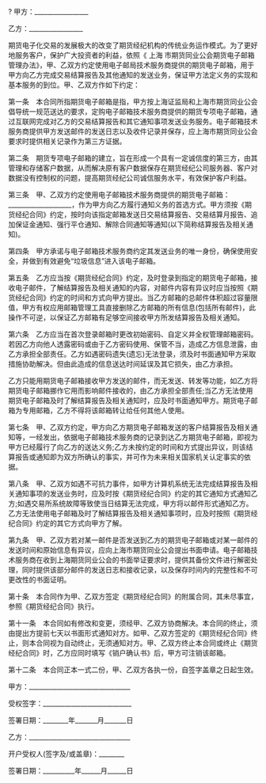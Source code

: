 
 



?
甲方：_________________


乙方：_________________


期货电子化交易的发展极大的改变了期货经纪机构的传统业务运作模式。为了更好地服务客户，保护广大投资者的利益，依照《
上海
市期货同业公会期货电子邮箱管理办法》，甲、乙双方约定使用电子邮局技术服务商提供的期货电子邮箱，用于甲方向乙方完成交易结算报告及其他通知的发送业务，保证甲方法定义务的实现和基本服务的到位。甲、乙双方作如下约定：


第一条　本合同所指期货电子邮箱是指，甲方按上海证监局和上海市期货同业公会倡导统一规范送达的要求，定购电子邮箱技术服务商提供的期货专项电子邮箱，通过互联网完成对乙方的交易结算报告和其它通知事项发送业务服务。电子邮箱技术服务商提供甲方发送邮件的发送日志以及收件记录并保存，应上海市期货同业公会要求时提供相关记录作为第三方证据。


第二条　期货专项电子邮箱的建立，旨在形成一个具有一定诚信度的第三方，由其管理和存储客户数据，从而解决原有客户数据保存在期货经纪公司服务器、客户对数据没有控制权的问题，提高期货经纪公司诚信服务水平，有效保护客户利益。


第三条　甲、乙双方约定使用电子邮箱技术服务商提供的期货电子邮箱：____________________，作为甲方向乙方履行通知义务的首选方式。甲方须按《期货经纪合同》约定，按时向该指定邮箱发送日交易结算报告、交易结算月报告、追加保证金通知、强行平仓通知、解除合同通知等通知(以下简称结算报告及相关通知)。


第四条　甲方承诺与电子邮箱技术服务商约定其发送业务的唯一身份，确保使用安全，并做到有效避免“垃圾信息”进入该电子邮箱。


第五条　乙方应当按《期货经纪合同》约定，及时登录到指定的期货电子邮箱，接收电子邮件，了解结算报告及相关通知的内容，对邮件内容有异议时应当按照《期货经纪合同》约定的时间和方式向甲方提出。当乙方邮箱的总邮件体积超过容量限值，甲方有权应用邮箱管理工具直接删除乙方邮箱的所有信息(包括所有邮件)，此操作不可逆，以保证乙方邮箱有足够空间接收甲方所发结算报告及相关通知。


第六条　乙方应当在首次登录邮箱时更改初始密码、自定义并全权管理邮箱密码。若因乙方向他人透露密码或由于乙方密码使用、保管不当，造成乙方信息泄露，由乙方承担全部责任。乙方如遇密码遗失(遗忘)无法登录，须及时书面通知甲方采取措施协助解决。但由此造成的信息送达时间延误及其它损失，由乙方承担。


乙方只能用期货电子邮箱接收甲方发送的邮件，而无发送、转发等功能，如乙方将期货电子邮箱挪作它用而影响邮件接收的，由乙方承担全部责任;当乙方无法使用期货电子邮箱及时了解结算报告及相关通知时，应及时书面通知甲方。期货电子邮箱为专用邮箱，乙方不得将该邮箱转让给任何其他人使用。


第七条　甲、乙双方约定，甲方向乙方期货电子邮箱发送的客户结算报告及相关通知等，一经发出，依据电子邮箱技术服务商的记录到达乙方期货电子邮箱，即视为甲方已经履行了向乙方的送达义务;乙方未按约定的时间和方式提出异议，则该结算报告或通知即为双方所确认的事实，并可作为未来相关国家机关认定事实的依据。


第八条　甲、乙双方如遇不可抗力事件，如甲方计算机系统无法完成结算报告及相关通知事项的发送业务时，应及时按《期货经纪合同》约定的其它通知方式通知乙方;如遇交易所系统故障等致使当日结算无法完成，甲方将以邮件形式通知乙方。乙方无法使用电子邮箱及时了解结算报告及相关通知事项时，应及时按照《期货经纪合同》约定的其它方式向甲方了解。


第九条　甲、乙双方若对某一邮件是否发送到乙方的期货电子邮箱或对某一邮件的发送时间和原始信息有异议，应向上海市期货同业公会提出书面申请。电子邮箱技术服务商在收到上海期货同业公会的书面举证要求时，提供其备份文件进行解密处理，同时提供该部分邮件的发送日志和接收记录，以及保存时间内的完整性和不可更改性的书面证明。


第十条　本合同作为甲、乙双方签定《期货经纪合同》的附属合同，其未尽事宜，参照《期货经纪合同》执行。


第十一条　本合同如有修改和变更，须经甲、乙双方协商解决。本合同的终止，须由提出方提前七天以书面形式通知对方。如甲、乙双方签定的《期货经纪合同》终止，则本合同视为自动终止，无须通知对方。甲、乙双方终止本合同或终止《期货经纪合同》时，乙方应同时填写《销户确认书》后，甲方可注销该邮箱。


第十二条　本合同正本一式二份，甲、乙双方各执一份，自签字盖章之日起生效。


甲方：________________________________


受权签字：____________________________


签署日期：________年_______月_______日


乙方：________________________________


开户受权人(签字及/或盖章)：________


签署日期：__________年______月______日
 


 

 
 
 
 
 
  


  
 

  


  


  
 
 
 
 

